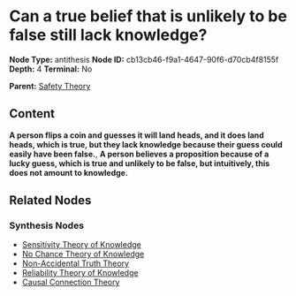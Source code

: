 # Can a true belief that is unlikely to be false still lack knowledge?

**Node Type:** antithesis
**Node ID:** cb13cb46-f9a1-4647-90f6-d70cb4f8155f
**Depth:** 4
**Terminal:** No

**Parent:** [Safety Theory](safety-theory-synthesis-2316279b-4e88-4f7b-8478-8ebf1688ff42.md)

## Content

**A person flips a coin and guesses it will land heads, and it does land heads, which is true, but they lack knowledge because their guess could easily have been false.**, **A person believes a proposition because of a lucky guess, which is true and unlikely to be false, but intuitively, this does not amount to knowledge.**

## Related Nodes

### Synthesis Nodes

- [Sensitivity Theory of Knowledge](sensitivity-theory-of-knowledge-synthesis-d411d76c-37ce-4a75-b15e-d92f827592a9.md)
- [No Chance Theory of Knowledge](no-chance-theory-of-knowledge-synthesis-e14c3c1c-a789-40d2-bfc8-dc3dd8a261a9.md)
- [Non-Accidental Truth Theory](non-accidental-truth-theory-synthesis-6259497a-2593-4088-92c9-96a0f174a014.md)
- [Reliability Theory of Knowledge](reliability-theory-of-knowledge-synthesis-34c54699-772b-4b5c-9119-d1def04112ed.md)
- [Causal Connection Theory](causal-connection-theory-synthesis-2d3dd6c3-1933-4908-973b-4cd740438558.md)
